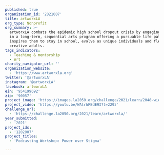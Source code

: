 ```yaml
---
published: true
organization_id: '2021007'
title: artworxLA
org_type: Nonprofit
org_summary: >-
  artworxLA combats the epidemic high school dropout crisis by engaging students
  in a long-term, sequential arts program offering a pursuable life path that
  inspires them to stay in school, evolve as unique individuals and flourish as
  creative adults.
tags_indicators:
  - Teaching & mentorship
  - Art
charity_navigator_url: ''
organization_website:
  - 'https://www.artworxla.org'
twitter: '@artworxLA'
instagram: '@artworxLA'
facebook: artworxLA
ein: '954199692'
zip: '90057'
project_image: 'https://images.la2050.org/challenge/2021/learn/2048-wide/artworxla.jpg'
project_video: 'https://youtu.be/WAlrhFEdE9I?t=2295'
challenge_url:
  - 'https://challenge.la2050.org/2021/learn/artworxla/'
year_submitted:
  - '2021'
project_ids:
  - '1202007'
project_titles:
  - 'Podcasting Workshop: Power over Stigma'

---
```

